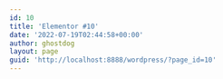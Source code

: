 ```yaml
---
id: 10
title: 'Elementor #10'
date: '2022-07-19T02:44:58+00:00'
author: ghostdog
layout: page
guid: 'http://localhost:8888/wordpress/?page_id=10'
---
```



